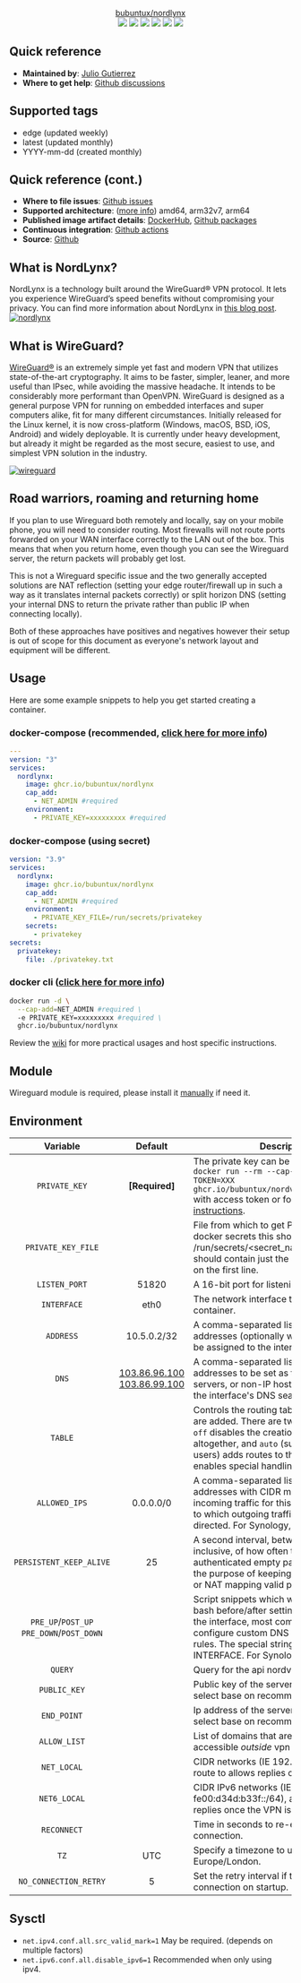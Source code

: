 <p align="center">
    <a href="https://github.com/bubuntux/nordlynx">bubuntux/nordlynx</a>
    <br>
    <a href="https://github.com/bubuntux/nordlynx/blob/master/LICENSE"><img src="https://badgen.net/github/license/bubuntux/nordlynx?color=cyan"/></a>
    <a href="https://cloud.docker.com/u/bubuntux/repository/docker/bubuntux/nordlynx"><img src="https://badgen.net/docker/size/bubuntux/nordlynx?icon=docker&label=size"/></a>
    <a href="https://cloud.docker.com/u/bubuntux/repository/docker/bubuntux/nordlynx"><img src="https://badgen.net/docker/pulls/bubuntux/nordlynx?icon=docker&label=pulls"/></a>
    <a href="https://cloud.docker.com/u/bubuntux/repository/docker/bubuntux/nordlynx"><img src="https://badgen.net/docker/stars/bubuntux/nordlynx?icon=docker&label=stars"/></a>
    <a href="https://github.com/bubuntux/nordlynx/network/members"><img src="https://badgen.net/github/forks/bubuntux/nordlynx?icon=github&label=forks&color=black"/></a>
    <a href="https://github.com/bubuntux/nordlynx/stargazers"><img src="https://badgen.net/github/stars/bubuntux/nordlynx?icon=github&label=stars&color=black"/></a>
</p>

## Quick reference

- **Maintained by**: [Julio Gutierrez](https://github.com/bubuntux)
- **Where to get help**: [Github discussions](https://github.com/bubuntux/nordlynx/discussions)

## Supported tags

- edge (updated weekly)
- latest (updated monthly)
- YYYY-mm-dd (created monthly)

## Quick reference (cont.)

- **Where to file issues**: [Github issues](https://github.com/bubuntux/nordlynx/issues)
- **Supported architecture**: ([more info](https://github.com/docker-library/official-images#architectures-other-than-amd64)) amd64, arm32v7, arm64
- **Published image artifact details**: [DockerHub](https://hub.docker.com/r/bubuntux/nordlynx), [Github packages](https://github.com/bubuntux/nordlynx/pkgs/container/nordlynx)
- **Continuous integration**: [Github actions](https://github.com/bubuntux/nordlynx/actions/workflows/docker-image-ci.yml)
- **Source**: [Github](https://github.com/bubuntux/nordlynx)

## What is NordLynx?

NordLynx is a technology built around the WireGuard® VPN protocol. It lets you experience WireGuard’s speed benefits without compromising your privacy. You can find more information about NordLynx in [this blog post](https://nordvpn.com/blog/nordlynx-protocol-wireguard/).
[![nordlynx](https://nordvpn.com/wp-content/uploads/2019/07/nordvpn-nordlynx-infographic.png)](https://nordvpn.com/blog/nordlynx-protocol-wireguard/)

## What is WireGuard?

[WireGuard®](https://www.wireguard.com/) is an extremely simple yet fast and modern VPN that utilizes state-of-the-art cryptography. It aims to be faster, simpler, leaner, and more useful than IPsec, while avoiding the massive headache. It intends to be considerably more performant than OpenVPN. WireGuard is designed as a general purpose VPN for running on embedded interfaces and super computers alike, fit for many different circumstances. Initially released for the Linux kernel, it is now cross-platform (Windows, macOS, BSD, iOS, Android) and widely deployable. It is currently under heavy development, but already it might be regarded as the most secure, easiest to use, and simplest VPN solution in the industry.

[![wireguard](https://www.wireguard.com/img/wireguard.svg)](https://www.wireguard.com/)

## Road warriors, roaming and returning home

If you plan to use Wireguard both remotely and locally, say on your mobile phone, you will need to consider routing.
Most firewalls will not route ports forwarded on your WAN interface correctly to the LAN out of the box. This means that
when you return home, even though you can see the Wireguard server, the return packets will probably get lost.

This is not a Wireguard specific issue and the two generally accepted solutions are NAT reflection (setting your edge
router/firewall up in such a way as it translates internal packets correctly) or split horizon DNS (setting your
internal DNS to return the private rather than public IP when connecting locally).

Both of these approaches have positives and negatives however their setup is out of scope for this document as
everyone's network layout and equipment will be different.

## Usage

Here are some example snippets to help you get started creating a container.

### docker-compose (recommended, [click here for more info](https://docs.docker.com/compose/))

```yaml
---
version: "3"
services:
  nordlynx:
    image: ghcr.io/bubuntux/nordlynx
    cap_add:
      - NET_ADMIN #required
    environment:
      - PRIVATE_KEY=xxxxxxxxx #required
```

### docker-compose (using secret)

```yaml
version: "3.9"
services:
  nordlynx:
    image: ghcr.io/bubuntux/nordlynx
    cap_add:
      - NET_ADMIN #required
    environment:
      - PRIVATE_KEY_FILE=/run/secrets/privatekey
    secrets:
      - privatekey 
secrets:
  privatekey:
    file: ./privatekey.txt
```

### docker cli ([click here for more info](https://docs.docker.com/engine/reference/commandline/cli/))

```bash
docker run -d \
  --cap-add=NET_ADMIN #required \
  -e PRIVATE_KEY=xxxxxxxxx #required \
  ghcr.io/bubuntux/nordlynx
```

Review the [wiki](https://github.com/bubuntux/nordlynx/wiki) for more practical usages and host specific instructions.

## Module

Wireguard module is required, please install it [manually](https://www.wireguard.com/install) if need it.

## Environment

|                        Variable                         |                                                            Default                                                            | Description |
|:-------------------------------------------------------:|:-----------------------------------------------------------------------------------------------------------------------------:| --- |
|                      `PRIVATE_KEY`                      |                                                        **[Required]**                                                         | The private key can be obtained using `docker run --rm --cap-add=NET_ADMIN -e TOKEN=XXX ghcr.io/bubuntux/nordvpn:get_private_key` with access token or following these [instructions](https://forum.openwrt.org/t/instruction-config-nordvpn-wireguard-nordlynx-on-openwrt/89976).
|                   `PRIVATE_KEY_FILE`                    |                                                                                                                               | File from which to get PASS, if using docker secrets this should be set to /run/secrets/<secret_name>. This file should contain just the account password on the first line.
|                      `LISTEN_PORT`                      |                                                             51820                                                             | A 16-bit port for listening.
|                       `INTERFACE`                       |                                                             eth0                                                              | The network interface to use inside the container.
|                        `ADDRESS`                        |                                                          10.5.0.2/32                                                          | A comma-separated list of IP (v4 or v6) addresses (optionally with CIDR masks) to be assigned to the interface.
|                          `DNS`                          | [103.86.96.100<br/>103.86.99.100](https://support.nordvpn.com/General-info/1047409702/What-are-your-DNS-server-addresses.htm) | A comma-separated list of IP (v4 or v6) addresses to be set as the interface's DNS servers, or non-IP hostnames to be set as the interface's DNS search domains.
|                         `TABLE`                         |                                                                                                                               | Controls the routing table to which routes are added. There are two special values: `off` disables the creation of routes altogether, and `auto` (suggested for most users) adds routes to the default table and enables special handling of default routes.
|                      `ALLOWED_IPS`                      |                                                           0.0.0.0/0                                                           | A comma-separated list of IP (v4 or v6) addresses with CIDR masks from which incoming traffic for this peer is allowed and to which outgoing traffic for this peer is directed. For Synology, read [this](https://github.com/bubuntux/nordlynx/wiki/Synology).
|                 `PERSISTENT_KEEP_ALIVE`                 |                                                              25                                                               | A second interval, between 1 and 65535 inclusive, of how often to send an authenticated empty packet to the peer for the purpose of keeping a stateful firewall or NAT mapping valid persistently.
|      `PRE_UP`/`POST_UP`<br/>`PRE_DOWN`/`POST_DOWN`      |                                                                                                                               | Script snippets which will be executed by bash before/after setting up/tearing down the interface, most commonly used to configure custom DNS options or firewall rules. The special string `%i` is expanded to INTERFACE. For Synology, read [this](https://github.com/bubuntux/nordlynx/wiki/Synology).
|                         `QUERY`                         |                                                                                                                               | Query for the api nordvpn
|                      `PUBLIC_KEY`                       |                                                                                                                               | Public key of the server to connect (auto select base on recommendation api).
|                       `END_POINT`                       |                                                                                                                               | Ip address of the server to connect (auto select base on recommendation api).
|                      `ALLOW_LIST`                       |                                                                                                                               | List of domains that are going to be accessible _outside_ vpn (IE rarbg.to,yts.mx).
|                       `NET_LOCAL`                       |                                                                                                                               | CIDR networks (IE 192.168.1.0/24), add a route to allows replies once the VPN is up.
|                      `NET6_LOCAL`                       |                                                                                                                               | CIDR IPv6 networks (IE fe00:d34d:b33f::/64), add a route to allows replies once the VPN is up.
|                       `RECONNECT`                       |                                                                                                                               | Time in seconds to re-establish the connection.
|                          `TZ`                           |                                                              UTC                                                              | Specify a timezone to use EG Europe/London.
|                  `NO_CONNECTION_RETRY`                  |                                                               5                                                               | Set the retry interval if the container has no connection on startup.

## Sysctl

* `net.ipv4.conf.all.src_valid_mark=1` May be required. (depends on multiple factors)
* `net.ipv6.conf.all.disable_ipv6=1` Recommended when only using ipv4.
